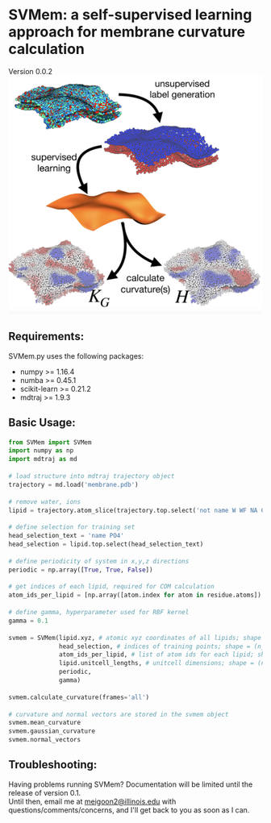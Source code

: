 # SVMem: a self-supervised learning approach for membrane curvature calculation  
Version 0.0.2  
![alt text](./image.png)

## Requirements:  
SVMem.py uses the following packages:  
* numpy >= 1.16.4
* numba >= 0.45.1
* scikit-learn >= 0.21.2  
* mdtraj >= 1.9.3

## Basic Usage:
```python
from SVMem import SVMem
import numpy as np
import mdtraj as md

# load structure into mdtraj trajectory object
trajectory = md.load('membrane.pdb') 

# remove water, ions
lipid = trajectory.atom_slice(trajectory.top.select('not name W WF NA CL'))

# define selection for training set
head_selection_text = 'name PO4' 
head_selection = lipid.top.select(head_selection_text)

# define periodicity of system in x,y,z directions
periodic = np.array([True, True, False]) 

# get indices of each lipid, required for COM calculation
atom_ids_per_lipid = [np.array([atom.index for atom in residue.atoms]) for residue in lipid.top.residues] 

# define gamma, hyperparameter used for RBF kernel 
gamma = 0.1 

svmem = SVMem(lipid.xyz, # atomic xyz coordinates of all lipids; shape = (n_frames, n_atoms)
              head_selection, # indices of training points; shape = (n_lipids)
              atom_ids_per_lipid, # list of atom ids for each lipid; shape = (n_lipids, 
              lipid.unitcell_lengths, # unitcell dimensions; shape = (n_frames, 3)
              periodic, 
              gamma) 

svmem.calculate_curvature(frames='all')

# curvature and normal vectors are stored in the svmem object
svmem.mean_curvature
svmem.gaussian_curvature
svmem.normal_vectors

```

## Troubleshooting:
Having problems running SVMem? Documentation will be limited until the release of version 0.1.  
Until then, email me at meigoon2@illinois.edu with questions/comments/concerns, and I'll get back to you as soon as I can.
